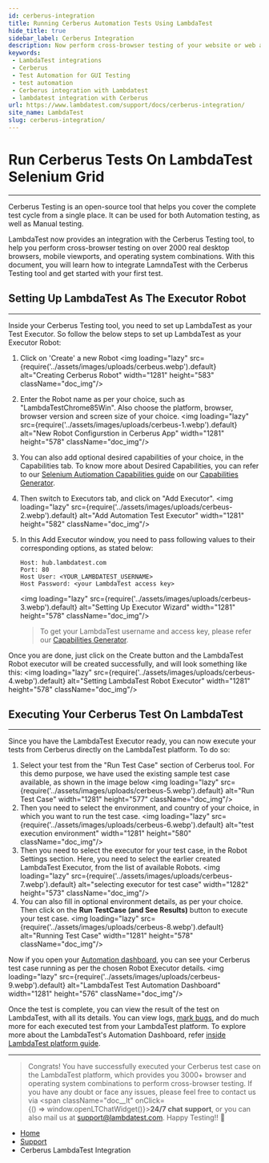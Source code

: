 ```yaml
---
id: cerberus-integration
title: Running Cerberus Automation Tests Using LambdaTest
hide_title: true
sidebar_label: Cerberus Integration
description: Now perform cross-browser testing of your website or web app on 3000+ desktop & mobile browser and OS combinations, using LambdaTest and Cerberus integration
keywords:
 - LambdaTest integrations
 - Cerberus
 - Test Automation for GUI Testing
 - test automation
 - Cerberus integration with Lambdatest
 - lambdatest integration with Cerberus
url: https://www.lambdatest.com/support/docs/cerberus-integration/
site_name: LambdaTest
slug: cerberus-integration/
---
```


<script type="application/ld+json"
      dangerouslySetInnerHTML={{ __html: JSON.stringify({
       "@context": "https://schema.org",
        "@type": "BreadcrumbList",
        "itemListElement": [{
          "@type": "ListItem",
          "position": 1,
          "name": "LambdaTest",
          "item": "https://www.lambdatest.com"
        },{
          "@type": "ListItem",
          "position": 2,
          "name": "Support",
          "item": "https://www.lambdatest.com/support/docs/"
        },{
          "@type": "ListItem",
          "position": 3,
          "name": "Cerberus LambdaTest Integration",
          "item": "https://www.lambdatest.com/support/docs/cerberus-integration/"
        }]
      })
    }}
></script>

# Run Cerberus Tests On LambdaTest Selenium Grid
* * *

Cerberus Testing is an open-source tool that helps you cover the complete test cycle from a single place. It can be used for both Automation testing, as well as Manual testing.

LambdaTest now provides an integration with the Cerberus Testing tool, to help you perform cross-browser testing on over 2000 real desktop browsers, mobile viewports, and operating system combinations. With this document, you will learn how to integrate LamndaTest with the Cerberus Testing tool and get started with your first test.

## Setting Up LambdaTest As The Executor Robot

* * *

Inside your Cerberus Testing tool, you need to set up LambdaTest as your Test Executor. So follow the below steps to set up LambdaTest as your Executor Robot:

1.  Click on 'Create' a new Robot <img loading="lazy" src={require('../assets/images/uploads/cerbeus.webp').default} alt="Creating Cerberus Robot" width="1281" height="583" className="doc_img"/>
2.  Enter the Robot name as per your choice, such as "LambdaTestChrome85Win". Also choose the platform, browser, browser version and screen size of your choice. <img loading="lazy" src={require('../assets/images/uploads/cerbeus-1.webp').default} alt="New Robot Configurstion in Cerberus App" width="1281" height="578" className="doc_img"/>
3.  You can also add optional desired capabilities of your choice, in the Capabilities tab. To know more about Desired Capabilities, you can refer to our [Selenium Autiomation Capabilities guide](/docs/selenium-automation-capabilities/) on our [Capabilities Generator](https://www.lambdatest.com/capabilities-generator/).
4.  Then switch to Executors tab, and click on "Add Executor". <img loading="lazy" src={require('../assets/images/uploads/cerbeus-2.webp').default} alt="Add Automation Test Executor" width="1281" height="582" className="doc_img"/>
5.  In this Add Executor window, you need to pass following values to their corresponding options, as stated below:

    ```
    Host: hub.lambdatest.com
    Port: 80
    Host User: <YOUR_LAMBDATEST_USERNAME>
    Host Password: <your LambdaTest access key>
    ```

    <img loading="lazy" src={require('../assets/images/uploads/cerbeus-3.webp').default} alt="Setting Up Executor Wizard" width="1281" height="578" className="doc_img"/>

    > To get your LambdaTest username and access key, please refer our [Capabilities Generator](https://www.lambdatest.com/capabilities-generator/).

Once you are done, just click on the Create button and the LambdaTest Robot executor will be created successfully, and will look something like this: <img loading="lazy" src={require('../assets/images/uploads/cerbeus-4.webp').default} alt="Setting LambdaTest Robot Executor" width="1281" height="578" className="doc_img"/>

## Executing Your Cerberus Test On LambdaTest

* * *

Since you have the LambdaTest Executor ready, you can now execute your tests from Cerberus directly on the LambdaTest platform. To do so:

1.  Select your test from the "Run Test Case" section of Cerberus tool. For this demo purpose, we have used the existing sample test case available, as shown in the image below <img loading="lazy" src={require('../assets/images/uploads/cerbeus-5.webp').default} alt="Run Test Case" width="1281" height="577" className="doc_img"/>
2.  Then you need to select the environment, and country of your choice, in which you want to run the test case. <img loading="lazy" src={require('../assets/images/uploads/cerbeus-6.webp').default} alt="test execution environment" width="1281" height="580" className="doc_img"/>
3.  Then you need to select the executor for your test case, in the Robot Settings section. Here, you need to select the earlier created LambdaTest Executor, from the list of available Robots. <img loading="lazy" src={require('../assets/images/uploads/cerbeus-7.webp').default} alt="selecting executor for test case" width="1282" height="573" className="doc_img"/>
4.  You can also fill in optional environment details, as per your choice. Then click on the **Run TestCase (and See Results)** button to execute your test case. <img loading="lazy" src={require('../assets/images/uploads/cerbeus-8.webp').default} alt="Running Test Case" width="1281" height="578" className="doc_img"/>

Now if you open your [Automation dashboard](https://automation.lambdatest.com/timeline), you can see your Cerberus test case running as per the chosen Robot Executor details. <img loading="lazy" src={require('../assets/images/uploads/cerbeus-9.webp').default} alt="LambdaTest Test Automation Dashboard" width="1281" height="576" className="doc_img"/>

Once the test is complete, you can view the result of the test on LambdaTest, with all its details. You can view logs, [mark bugs](/docs/mark-as-bug-in-automation-testing/), and do much more for each executed test from your LambdaTest platform. To explore more about the LambdaTest's Automation Dashboard, refer [inside LambdaTest platform guide](/docs/inside-lambdatest-platform/).

* * *

> Congrats! You have successfully executed your Cerberus test case on the LambdaTest platform, which provides you 3000+ browser and operating system combinations to perform cross-browser testing. If you have any doubt or face any issues, please feel free to contact us via <span className="doc__lt" onClick={() => window.openLTChatWidget()}>**24/7 chat support**</span>, or you can also mail us at [support@lambdatest.com](mailto:support@lambdatest.com). Happy Testing!! 🙂

<nav aria-label="breadcrumbs">
  <ul className="breadcrumbs">
    <li className="breadcrumbs__item">
      <a className="breadcrumbs__link" href="https://www.lambdatest.com">Home</a>
    </li>
    <li className="breadcrumbs__item">
      <a className="breadcrumbs__link" href="/docs/">Support</a>
    </li>
    <li className="breadcrumbs__item breadcrumbs__item--active">
      <span className="breadcrumbs__link">Cerberus LambdaTest Integration</span>
    </li>
  </ul>
</nav>